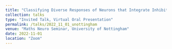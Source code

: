 ```yaml
---
title: "Classifying Diverse Responses of Neurons that Integrate Inhibitory Inputs"
collection: talks
type: "Invited Talk, Virtual Oral Presentation"
permalink: /talks/2022_11_01_unottingham
venue: "Maths Neuro Seminar, University of Nottingham"
date: 2022-11-01
location: "Zoom"
---
```

